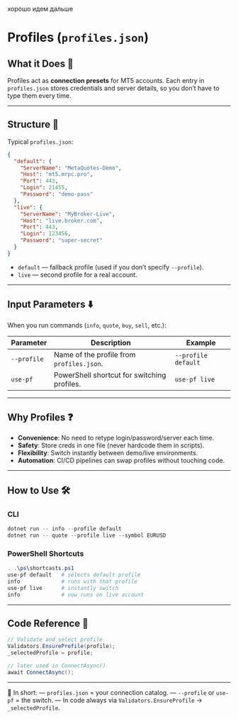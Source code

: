 хорошо
идем дальше
# Profiles (`profiles.json`)

## What it Does 🎯

Profiles act as **connection presets** for MT5 accounts.
Each entry in `profiles.json` stores credentials and server details, so you don’t have to type them every time.

---

## Structure 📂

Typical `profiles.json`:

```json
{
  "default": {
    "ServerName": "MetaQuotes-Demo",
    "Host": "mt5.mrpc.pro",
    "Port": 443,
    "Login": 21455,
    "Password": "demo-pass"
  },
  "live": {
    "ServerName": "MyBroker-Live",
    "Host": "live.broker.com",
    "Port": 443,
    "Login": 123456,
    "Password": "super-secret"
  }
}
```

* `default` — fallback profile (used if you don’t specify `--profile`).
* `live` — second profile for a real account.

---

## Input Parameters ⬇️

When you run commands (`info`, `quote`, `buy`, `sell`, etc.):

| Parameter   | Description                                 | Example             |
| ----------- | ------------------------------------------- | ------------------- |
| `--profile` | Name of the profile from `profiles.json`.   | `--profile default` |
| `use-pf`    | PowerShell shortcut for switching profiles. | `use-pf live`       |

---

## Why Profiles ❓

* **Convenience**: No need to retype login/password/server each time.
* **Safety**: Store creds in one file (never hardcode them in scripts).
* **Flexibility**: Switch instantly between demo/live environments.
* **Automation**: CI/CD pipelines can swap profiles without touching code.

---

## How to Use 🛠️

### CLI

```powershell
dotnet run -- info --profile default
dotnet run -- quote --profile live --symbol EURUSD
```

### PowerShell Shortcuts

```powershell
. .\ps\shortcasts.ps1
use-pf default   # selects default profile
info             # runs with that profile
use-pf live      # instantly switch
info             # now runs on live account
```

---

## Code Reference 🧩

```csharp
// Validate and select profile
Validators.EnsureProfile(profile);
_selectedProfile = profile;

// later used in ConnectAsync()
await ConnectAsync();
```

---

📌 In short:
— `profiles.json` = your connection catalog.
— `--profile` or `use-pf` = the switch.
— In code always via `Validators.EnsureProfile` → `_selectedProfile`.
